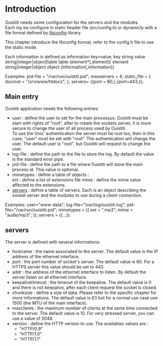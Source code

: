 # Introduction

Ouistiti needs some configuration for the servers and the modules.  
Each my be configure in static header file (src/config.h) or dynamicly
with a file format defined by [libconfig](http://www.hyperrealm.com/libconfig/) library.

This chapter introduce the libconfig format, refer to the config.h file to use the static mode.

Each information is defined as 
    information		key=value;
    key				string
    value 			string|integer|object|table
    table			(element*[,element])
    element			string|integer|object
    object			{information[,information]}

Examples:
	pid-file = "/var/run/ouistiti.pid";
	maxservers = 4;
	static_file = { docroot = "/srv/www/htdocs"; };
	servers= ({port = 80;},{port=443;});

## Main entry

Ouistiti application needs the following entries:

 - user : define the user to set for the main processus. Ouistiti must
 be start with rights of "root", after to create the sockets server,
 it is more secure to change the user of all process used by Ouistiti.  
 To use the Unix' authentication the server must be root too, then
 in this case, "user" must be set with "root". The authentication will
 change the user. The default user is "root", but Ouistiti will request
 to change the user.
 - log-file : define the path to the file to store the log. By default
 the value is the standard error pipe.
 - pid-file : define the path to a file where Ouistiti will store the
 main process id. This value is optional.
 - mimetypes : define a table of objects :  
     ext : define a list of extensions file
     mime : define the mime value affected to the extensions.
 - [servers](#servers) : define a table of servers. Each is an object describing 
 the socket server and the modules to use during a client connection.

Examples:
	user="www-data";
	log-file="/var/log/ouistiti.log";
	pid-file="/var/run/ouistiti.pid";
	mimetypes = ({
			ext = ".mp3";
			mime = "audio/mp3";
		});
	servers = ({...});

## servers

The server is defined with several informations:

 - hostname : the name associated to the server. The default value is the IP
 address of the ethernet interface.
 - port : the port number of socket's server. The default value is 80. For a
 HTTPS server this value should be set to 443.
 - addr :  the address of the ethernet interface to listen. By default
 the server listen on all ethernet interface.
 - keepalivetimeout : the timeout of the keepalive. The default value is 0 and
 there is not keepalive, after each client request the socket is closed.
 - chunksize : define a size of data. Please refer to the specific chapter
 for more informations. The default value is 63 but for a normal use case
 use 1500 (the MTU of the main interface).
 - maxclients : the maximum number of clients at the same time connected
 to the server. The default value is 10. For very stressed server,
 you can use a value of 2048.
 - version : define the HTTP version to use. The availables values are :
    - "HTTP/0.9"
    - "HTTP/1.0"
    - "HTTP/1.1"
